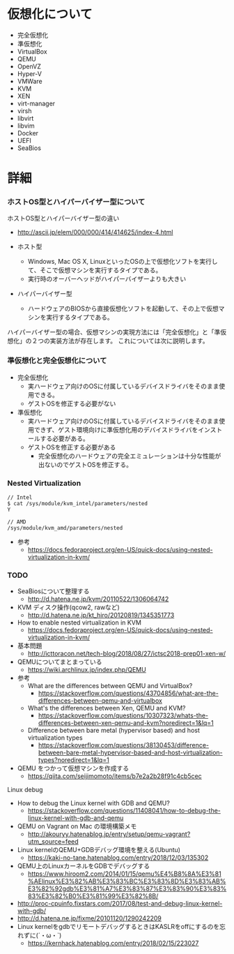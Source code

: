 # 仮想化について

- 完全仮想化
- 準仮想化
- VirtualBox
- QEMU
- OpenVZ
- Hyper-V
- VMWare
- KVM
- XEN
- virt-manager
- virsh
- libvirt
- libvim
- Docker
- UEFI
- SeaBios



# 詳細





### ホストOS型とハイパーバイザー型について
ホストOS型とハイパーバイザー型の違い
- http://ascii.jp/elem/000/000/414/414625/index-4.html


- ホスト型
  - Windows, Mac OS X, LinuxといったOSの上で仮想化ソフトを実行して、そこで仮想マシンを実行するタイプである。
  - 実行時のオーバーヘッドがハイパーバイザーよりも大きい
- ハイパーバイザー型
  - ハードウェアのBIOSから直接仮想化ソフトを起動して、その上で仮想マシンを実行するタイプである。


ハイパーバイザー型の場合、仮想マシンの実現方法には「完全仮想化」と「準仮想化」の２つの実装方法が存在します。
これについては次に説明します。

### 準仮想化と完全仮想化について

- 完全仮想化
  - 実ハードウェア向けのOSに付属しているデバイスドライバをそのまま使用できる。
  - ゲストOSを修正する必要がない
- 準仮想化
  - 実ハードウェア向けのOSに付属しているデバイスドライバをそのまま使用できず、ゲスト環境向けに準仮想化用のデバイスドライバをインストールする必要がある。
  - ゲストOSを修正する必要がある
    - 完全仮想化のハードウェアの完全エミュレーションは十分な性能が出ないのでゲストOSを修正する。


### Nested Virtualization

```
// Intel
$ cat /sys/module/kvm_intel/parameters/nested
Y

// AMD
/sys/module/kvm_amd/parameters/nested
```

- 参考
  - https://docs.fedoraproject.org/en-US/quick-docs/using-nested-virtualization-in-kvm/

### TODO
- SeaBiosについて整理する
  - http://d.hatena.ne.jp/kvm/20110522/1306064742
- KVM ディスク操作(qcow2, rawなど)
  - http://d.hatena.ne.jp/kt_hiro/20120819/1345351773
- How to enable nested virtualization in KVM
  - https://docs.fedoraproject.org/en-US/quick-docs/using-nested-virtualization-in-kvm/
- 基本問題
  - http://icttoracon.net/tech-blog/2018/08/27/ictsc2018-prep01-xen-w/
- QEMUについてまとまっている
  - https://wiki.archlinux.jp/index.php/QEMU
- 参考
  - What are the differences between QEMU and VirtualBox?
    - https://stackoverflow.com/questions/43704856/what-are-the-differences-between-qemu-and-virtualbox
  - What's the differences between Xen, QEMU and KVM?
    - https://stackoverflow.com/questions/10307323/whats-the-differences-between-xen-qemu-and-kvm?noredirect=1&lq=1
  - Difference between bare metal (hypervisor based) and host virtualization types
    - https://stackoverflow.com/questions/38130453/difference-between-bare-metal-hypervisor-based-and-host-virtualization-types?noredirect=1&lq=1
- QEMU をつかって仮想マシンを作成する
  - https://qiita.com/seijimomoto/items/b7e2a2b28f91c4cb5cec

Linux debug
- How to debug the Linux kernel with GDB and QEMU?
  - https://stackoverflow.com/questions/11408041/how-to-debug-the-linux-kernel-with-gdb-and-qemu
- QEMU on Vagrant on Mac の環境構築メモ
  - http://akouryy.hatenablog.jp/entry/setup/qemu-vagrant?utm_source=feed
- Linux kernelのQEMU+GDBデバッグ環境を整える(Ubuntu)
  - https://kaki-no-tane.hatenablog.com/entry/2018/12/03/135302
- QEMU上のLinuxカーネルをGDBでデバッグする
  - https://www.hiroom2.com/2014/01/15/qemu%E4%B8%8A%E3%81%AElinux%E3%82%AB%E3%83%BC%E3%83%8D%E3%83%AB%E3%82%92gdb%E3%81%A7%E3%83%87%E3%83%90%E3%83%83%E3%82%B0%E3%81%99%E3%82%8B/
- http://proc-cpuinfo.fixstars.com/2017/08/test-and-debug-linux-kernel-with-gdb/
- http://d.hatena.ne.jp/fixme/20101120/1290242209
- Linux kernelをgdbでリモートデバッグするときはKASLRをoffにするのを忘れずに(´・ω・`)
  - https://kernhack.hatenablog.com/entry/2018/02/15/223027




